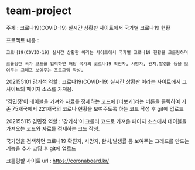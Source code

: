 # team-project
주제 : 코로나19(COVID-19) 실시간 상황판 사이트에서 국가별 코로나19 현황

프로젝트 내용 :

    코로나19(COVID-19) 실시간 상황판 이라는 사이트에서 국가별 코로나19 현황을 크롤링하며

    크롤링한 국가 코드를 입력하면 해당 국가의 코로나19 확진자, 사망자, 완치,발생률 등을 보여주는 그래프 보여주는 프로그램 작성.

    

202155101 강기석 역할 : 코로나19(COVID-19) 실시간 상황판 이라는 사이트에서 그 사이트의 페이지 소스를 가져옴. 

'김민정'이 테이블을 가져와 자료를 정제하는 코드에 [더보기]라는 버튼을 클릭하여 기존 75개국에서 221개국의 코로나 현황을 보여주도록 하는 코드 작성 후 git에 업로드

202155115 김민정 역할 : '강기석'이 크롤러 코드로 가져온 페이지 소스에서 테이블을 가져오는 코드와 자료를 정제하는 코드 작성.

국가명을 검색하면  코로나19 확진자, 사망자, 완치,발생률 등  보여주는 그래프를 만드는 기능을 추가 코딩 후 git에 업로드

                

크롤링할 사이트 url : https://coronaboard.kr/

